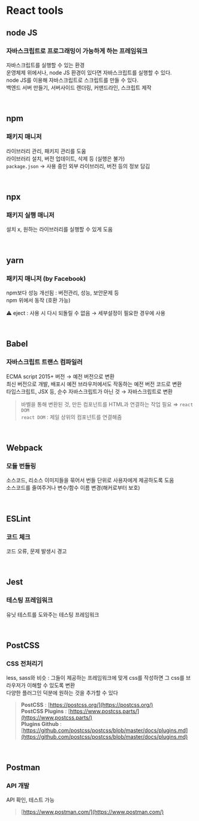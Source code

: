 # React tools

## node JS 
### 자바스크립트로 프로그래밍이 가능하게 하는 프레임워크

자바스크립트를 실행할 수 있는 환경<br>
운영체제 위에서나, node JS 환경이 있다면 자바스크립트를 실행할 수 있다.<br>
node JS를 이용해 자바스크립트로 스크립트를 만들 수 있다.<br>
백엔드 서버 만들기, 서버사이드 렌더링, 커맨드라인, 스크립트 제작<br>

<br>

## npm
### 패키지 매니저

라이브러리 관리, 패키지 관리를 도움<br>
라이브러리 설치, 버전 업데이트, 삭제 등 (실행은 불가)<br>
`package.json` → 사용 중인 외부 라이브러리, 버전 등의 정보 담김<br>

<br>

## npx
### 패키지 실행 매니저

설치 x, 원하는 라이브러리를 실행할 수 있게 도움

<br>

## yarn 
### 패키지 매니저 (by Facebook)

npm보다 성능 개선됨 : 버전관리, 성능, 보안문제 등<br>
npm 위에서 동작 (호환 가능)<br>

⚠️ eject : 사용 시 다시 되돌릴 수 없음 → 세부설정이 필요한 경우에 사용<br>

<br>

## Babel 
### 자바스크립트 트랜스 컴파일러

ECMA script 2015+ 버전 → 예전 버전으로 변환<br>
최신 버전으로 개발, 배포시 예전 브라우저에서도 작동하는 예전 버전 코드로 변환<br>
타입스크립트, JSX 등, 순수 자바스크립트가 아닌 것 → 자바스크립트로 변환<br>

> 바벨을 통해 변환된 것, 만든 컴포넌트를 HTML과 연결하는 작업 필요 ⇒ `react DOM` <br>
`react DOM` : 제일 상위의 컴포넌트를 연결해줌


<br>

## Webpack 
### 모듈 번들링

소스코드, 리소스 이미지들을 묶어서 번들 단위로 사용자에게 제공하도록 도움<br>
소스코드를 줄여주거나 변수/함수 이름 변경(해커로부터 보호)<br>

<br>

## ESLint
### 코드 체크

코드 오류, 문제 발생시 경고<br>

<br>

## Jest
### 테스팅 프레임워크

유닛 테스트를 도와주는 테스팅 프레임워크<br>

<br>

## PostCSS
### CSS 전처리기
less, sass와 비슷 : 그들이 제공하는 프레임워크에 맞게 css를 작성하면 그 css를 브라우저가 이해할 수 있도록 변환<br>
다양한 플러그인 덕분에 원하는 것을 추가할 수 있다<br>

> **PostCSS** : [https://postcss.org/](https://postcss.org/) <br>
**PostCSS Plugins** : [https://www.postcss.parts/](https://www.postcss.parts/) <br>
**Plugins Github** : [https://github.com/postcss/postcss/blob/master/docs/plugins.md](https://github.com/postcss/postcss/blob/master/docs/plugins.md) <br>

<br>

## Postman 
### API 개발
API 확인, 테스트 가능
> [https://www.postman.com/](https://www.postman.com/)
